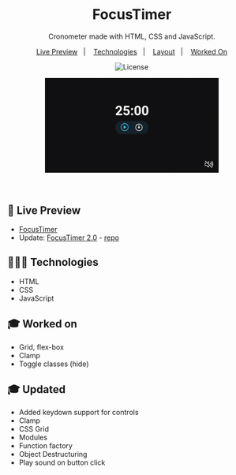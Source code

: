 <h1 align="center"> FocusTimer </h1>

<p align="center">
Cronometer made with HTML, CSS and JavaScript. <br/>
</p>

<p align="center">
  <a href="#-live-preview">Live Preview</a>&nbsp;&nbsp;&nbsp;|&nbsp;&nbsp;&nbsp;
  <a href="#-technologies">Technologies</a>&nbsp;&nbsp;&nbsp;|&nbsp;&nbsp;&nbsp;
  <a href="#-layout">Layout</a>&nbsp;&nbsp;&nbsp;|&nbsp;&nbsp;&nbsp;
  <a href="#-worked-on">Worked On</a>
</p>

<p align="center">
  <img alt="License" src="https://img.shields.io/static/v1?label=license&message=MIT&color=49AA26&labelColor=000000">
</p>


<p align="center">
  <img alt="Landing page showing a cronometer and a sound on/off button on the bottom right side." src="./.github/focustimer.gif" width="70%" />
</p>

<br/>

## 📝 Live Preview 

- [FocusTimer](hhttps://diegommagno.com/github/rocketseat/explorer/stage-05/focustimer/)
- Update: [FocusTimer 2.0](https://diegommagno.com/github/rocketseat/explorer/stage-05/focustimer-2/) - [repo](https://github.com/diegommagno/rocketseat/tree/main/explorer/stage-05/focustimer-2.0)

## 🧑🏻‍💻 Technologies

- HTML
- CSS
- JavaScript

## 🎓 Worked on

- Grid, flex-box
- Clamp
- Toggle classes (hide)

## 🎓 Updated
- Added keydown support for controls
- Clamp
- CSS Grid
- Modules
- Function factory
- Object Destructuring
- Play sound on button click